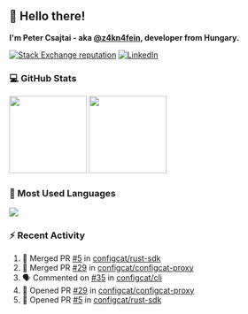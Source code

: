 ## 👋 Hello there!

**I'm Peter Csajtai - aka [@z4kn4fein](https://github.com/z4kn4fein), developer from Hungary.**

[![Stack Exchange reputation](https://img.shields.io/stackexchange/stackoverflow/r/8700582?color=orange&label=reputation&logo=stackoverflow&style=for-the-badge)](https://stackoverflow.com/users/8700582)
[![LinkedIn](https://img.shields.io/badge/linkedin-%230077B5.svg?style=for-the-badge&logo=linkedin&logoColor=white)](https://www.linkedin.com/in/csajtai-p%C3%A9ter-45395341/)

### 💻 GitHub Stats

<div>
  <img height="140px" src="https://github-readme-stats-pcsajtai.vercel.app/api?username=z4kn4fein&show_icons=true&hide_border=true&count_private=true&custom_title=Stats&theme=dracula&line_height=24&hide_title=true">
  <img height="140px" src="https://streak-stats.demolab.com?user=z4kn4fein&theme=dracula&hide_border=true">
  
</div>

### :toolbox: Most Used Languages

<img src="https://github-readme-stats-pcsajtai.vercel.app/api/top-langs/?username=z4kn4fein&theme=dracula&hide_border=true&layout=compact&langs_count=8&hide_title=true">

### :zap: Recent Activity

<!--START_SECTION:activity-->
1. 🎉 Merged PR [#5](https://github.com/configcat/rust-sdk/pull/5) in [configcat/rust-sdk](https://github.com/configcat/rust-sdk)
2. 🎉 Merged PR [#29](https://github.com/configcat/configcat-proxy/pull/29) in [configcat/configcat-proxy](https://github.com/configcat/configcat-proxy)
3. 🗣 Commented on [#35](https://github.com/configcat/cli/issues/35#issuecomment-2694267378) in [configcat/cli](https://github.com/configcat/cli)
4. 💪 Opened PR [#29](https://github.com/configcat/configcat-proxy/pull/29) in [configcat/configcat-proxy](https://github.com/configcat/configcat-proxy)
5. 💪 Opened PR [#5](https://github.com/configcat/rust-sdk/pull/5) in [configcat/rust-sdk](https://github.com/configcat/rust-sdk)
<!--END_SECTION:activity-->
